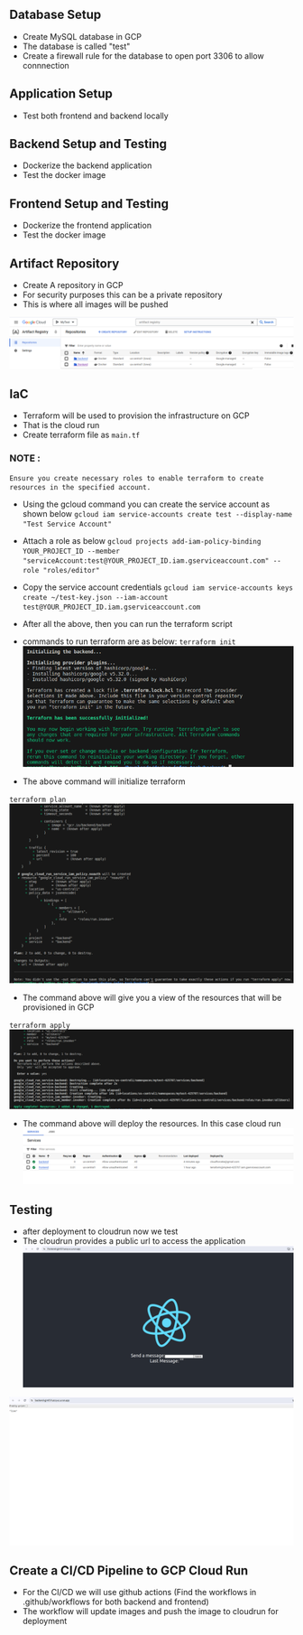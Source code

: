 ## Database Setup
- Create MySQL database in GCP
- The database is called "test"
- Create a firewall rule for the database to open port 3306 to allow connnection

## Application Setup
- Test both frontend and backend locally

## Backend Setup and Testing
- Dockerize the backend application
- Test the docker image

## Frontend Setup and Testing
- Dockerize the frontend application
- Test the docker image

## Artifact Repository
- Create A repository in GCP
- For security purposes this can be a private repository
- This is where all images will be pushed 

![Registry](images/registry.png)

## IaC
- Terraform will be used to provision the infrastructure on GCP
- That is the cloud run
- Create terraform file as `main.tf`
### NOTE :
```
Ensure you create necessary roles to enable terraform to create resources in the specified account.

```
- Using the gcloud command you can create the service account as shown below
 `gcloud iam service-accounts create test --display-name "Test Service Account"`

- Attach a role as below
`gcloud projects add-iam-policy-binding YOUR_PROJECT_ID --member "serviceAccount:test@YOUR_PROJECT_ID.iam.gserviceaccount.com" --role "roles/editor"`

- Copy the service account credentials
`gcloud iam service-accounts keys create ~/test-key.json --iam-account test@YOUR_PROJECT_ID.iam.gserviceaccount.com`

- After all the above, then you can run the terraform script

- commands to run terraform are as below:
`terraform init`
![Registry](images/tfinit.png)

- The above command will initialize terraform

`terraform plan`
![Registry](images/plantf.png)

- The command above will give you a view of the resources that will be provisioned in GCP

`terraform apply`
![Registry](images/tfapply.png)

- The command above will deploy the resources. In this case cloud run
![Registry](images/cloud.png)

## Testing
- after deployment to cloudrun now we test
- The cloudrun provides a public url to access the application
![Registry](images/frontend.png)


![Registry](images/backend.png)



## Create a CI/CD Pipeline to GCP Cloud Run
- For the CI/CD we will use github actions (Find the workflows in .github/workflows for both backend and frontend)
- The workflow will update images and push the image to cloudrun for deployment


